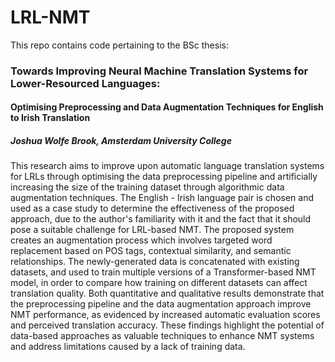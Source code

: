 # LRL-NMT

This repo contains code pertaining to the BSc thesis:

### Towards Improving Neural Machine Translation Systems for Lower-Resourced Languages:
#### Optimising Preprocessing and Data Augmentation Techniques for English to Irish Translation

##### Joshua Wolfe Brook, Amsterdam University College

This research aims to improve upon automatic language translation systems for LRLs through optimising the data preprocessing pipeline and artificially increasing the size of the training dataset through algorithmic data augmentation techniques. 
The English - Irish language pair is chosen and used as a case study to determine the effectiveness of the proposed approach, due to the author's familiarity with it and the fact that it should pose a suitable challenge for LRL-based NMT.
The proposed system creates an augmentation process which involves targeted word replacement based on POS tags, contextual similarity, and semantic relationships. 
The newly-generated data is concatenated with existing datasets, and used to train multiple versions of a Transformer-based NMT model, in order to compare how training on different datasets can affect translation quality. 
Both quantitative and qualitative results demonstrate that the preprocessing pipeline and the data augmentation approach improve NMT performance, as evidenced by increased automatic evaluation scores and perceived translation accuracy.
These findings highlight the potential of data-based approaches as valuable techniques to enhance NMT systems and address limitations caused by a lack of training data.
